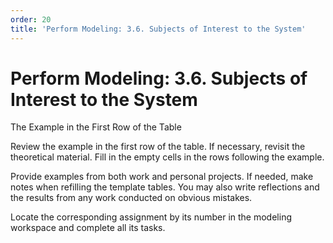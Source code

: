 ```yaml
---
order: 20
title: 'Perform Modeling: 3.6. Subjects of Interest to the System'
---
```


# Perform Modeling: 3.6. Subjects of Interest to the System

The Example in the First Row of the Table

Review the example in the first row of the table. If necessary, revisit the theoretical material. Fill in the empty cells in the rows following the example.

Provide examples from both work and personal projects. If needed, make notes when refilling the template tables. You may also write reflections and the results from any work conducted on obvious mistakes.

Locate the corresponding assignment by its number in the modeling workspace and complete all its tasks.